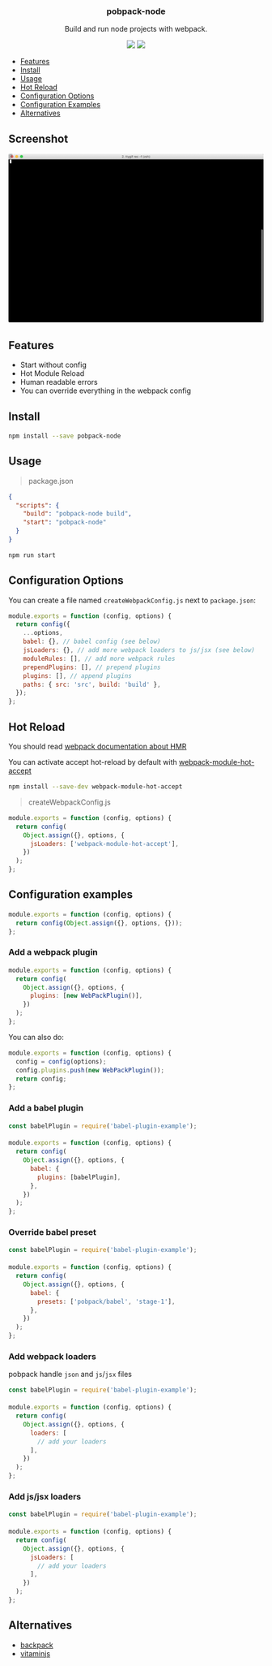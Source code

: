 <h3 align="center">
  pobpack-node
</h3>

<p align="center">
  Build and run node projects with webpack.
</p>

<p align="center">
  <a href="https://npmjs.org/package/pobpack-node"><img src="https://img.shields.io/npm/v/pobpack-node.svg?style=flat-square"></a>
  <a href="https://david-dm.org/christophehurpeau/pobpack?path=packages/pobpack-node"><img src="https://david-dm.org/christophehurpeau/pobpack.svg?path=packages/pobpack-node?style=flat-square"></a>
</p>

- [Features](#features)
- [Install](#install)
- [Usage](#usage)
- [Hot Reload](#hot-reload)
- [Configuration Options](#configuration-options)
- [Configuration Examples](#configuration-examples)
- [Alternatives](#alternatives)

## Screenshot

![hello-example](example/tty.gif?raw=true)

## Features

- Start without config
- Hot Module Reload
- Human readable errors
- You can override everything in the webpack config

## Install

```bash
npm install --save pobpack-node
```

## Usage

> package.json

```json
{
  "scripts": {
    "build": "pobpack-node build",
    "start": "pobpack-node"
  }
}
```

```bash
npm run start
```

## Configuration Options

You can create a file named `createWebpackConfig.js` next to `package.json`:

```js
module.exports = function (config, options) {
  return config({
    ...options,
    babel: {}, // babel config (see below)
    jsLoaders: {}, // add more webpack loaders to js/jsx (see below)
    moduleRules: [], // add more webpack rules
    prependPlugins: [], // prepend plugins
    plugins: [], // append plugins
    paths: { src: 'src', build: 'build' },
  });
};
```

## Hot Reload

You should read [webpack documentation about HMR](https://webpack.github.io/docs/hot-module-replacement.html)

You can activate accept hot-reload by default with [webpack-module-hot-accept](https://www.npmjs.com/package/webpack-module-hot-accept)

```bash
npm install --save-dev webpack-module-hot-accept
```

> createWebpackConfig.js

```js
module.exports = function (config, options) {
  return config(
    Object.assign({}, options, {
      jsLoaders: ['webpack-module-hot-accept'],
    })
  );
};
```

## Configuration examples

```js
module.exports = function (config, options) {
  return config(Object.assign({}, options, {}));
};
```

### Add a webpack plugin

```js
module.exports = function (config, options) {
  return config(
    Object.assign({}, options, {
      plugins: [new WebPackPlugin()],
    })
  );
};
```

You can also do:

```js
module.exports = function (config, options) {
  config = config(options);
  config.plugins.push(new WebPackPlugin());
  return config;
};
```

### Add a babel plugin

```js
const babelPlugin = require('babel-plugin-example');

module.exports = function (config, options) {
  return config(
    Object.assign({}, options, {
      babel: {
        plugins: [babelPlugin],
      },
    })
  );
};
```

### Override babel preset

```js
const babelPlugin = require('babel-plugin-example');

module.exports = function (config, options) {
  return config(
    Object.assign({}, options, {
      babel: {
        presets: ['pobpack/babel', 'stage-1'],
      },
    })
  );
};
```

### Add webpack loaders

pobpack handle `json` and `js`/`jsx` files

```js
const babelPlugin = require('babel-plugin-example');

module.exports = function (config, options) {
  return config(
    Object.assign({}, options, {
      loaders: [
        // add your loaders
      ],
    })
  );
};
```

### Add js/jsx loaders

```js
const babelPlugin = require('babel-plugin-example');

module.exports = function (config, options) {
  return config(
    Object.assign({}, options, {
      jsLoaders: [
        // add your loaders
      ],
    })
  );
};
```

## Alternatives

- [backpack](https://www.npmjs.com/package/backpack-core)
- [vitaminjs](https://www.npmjs.com/package/vitaminjs)
